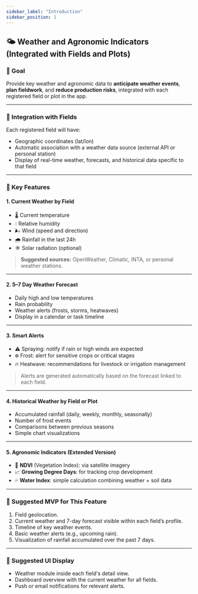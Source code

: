 ```yaml
---
sidebar_label: "Introduction"
sidebar_position: 1
---
```


## 🌤️ Weather and Agronomic Indicators (Integrated with Fields and Plots)

### 🎯 Goal

Provide key weather and agronomic data to **anticipate weather events**, **plan fieldwork**, and **reduce production risks**, integrated with each registered field or plot in the app.

---

### 🔗 Integration with Fields

Each registered field will have:

- Geographic coordinates (lat/lon)
- Automatic association with a weather data source (external API or personal station)
- Display of real-time weather, forecasts, and historical data specific to that field

---

### 🔑 Key Features

#### 1. Current Weather by Field

- 🌡️ Current temperature
- 💧 Relative humidity
- 🌬️ Wind (speed and direction)
- 🌧️ Rainfall in the last 24h
- ☀️ Solar radiation (optional)

> **Suggested sources:** OpenWeather, Climatic, INTA, or personal weather stations.

---

#### 2. 5–7 Day Weather Forecast

- Daily high and low temperatures
- Rain probability
- Weather alerts (frosts, storms, heatwaves)
- Display in a calendar or task timeline

---

#### 3. Smart Alerts

- ⚠️ Spraying: notify if rain or high winds are expected
- ❄️ Frost: alert for sensitive crops or critical stages
- 🔥 Heatwave: recommendations for livestock or irrigation management

> Alerts are generated automatically based on the forecast linked to each field.

---

#### 4. Historical Weather by Field or Plot

- Accumulated rainfall (daily, weekly, monthly, seasonally)
- Number of frost events
- Comparisons between previous seasons
- Simple chart visualizations

---

#### 5. Agronomic Indicators (Extended Version)

- 🌿 **NDVI** (Vegetation Index): via satellite imagery
- 📈 **Growing Degree Days**: for tracking crop development
- 💦 **Water Index**: simple calculation combining weather + soil data

---

### 🧪 Suggested MVP for This Feature

1. Field geolocation.
2. Current weather and 7-day forecast visible within each field’s profile.
3. Timeline of key weather events.
4. Basic weather alerts (e.g., upcoming rain).
5. Visualization of rainfall accumulated over the past 7 days.

---

### 📲 Suggested UI Display

- Weather module inside each field's detail view.
- Dashboard overview with the current weather for all fields.
- Push or email notifications for relevant alerts.
